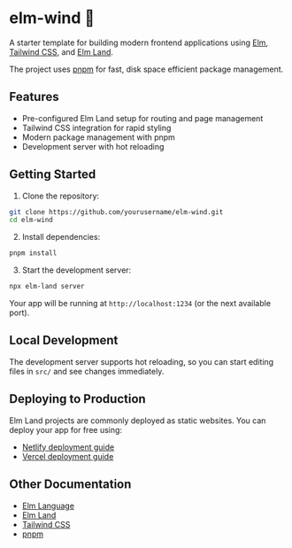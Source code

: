 # elm-wind 🌲

A starter template for building modern frontend applications using [Elm](https://elm-lang.org/), [Tailwind CSS](https://tailwindcss.com/), and [Elm Land](https://elm.land). 

The project uses [pnpm](https://pnpm.io/) for fast, disk space efficient package management.

## Features
- Pre-configured Elm Land setup for routing and page management
- Tailwind CSS integration for rapid styling
- Modern package management with pnpm
- Development server with hot reloading

## Getting Started

1. Clone the repository:
```bash
git clone https://github.com/yourusername/elm-wind.git
cd elm-wind
```

2. Install dependencies:
```bash
pnpm install
```

3. Start the development server:
```bash
npx elm-land server
```

Your app will be running at `http://localhost:1234` (or the next available port).

## Local Development
The development server supports hot reloading, so you can start editing files in `src/` and see changes immediately.

## Deploying to Production
Elm Land projects are commonly deployed as static websites. You can deploy your app for free using:
- [Netlify deployment guide](https://elm.land/guide/deploying#deploying-with-netlify)
- [Vercel deployment guide](https://elm.land/guide/deploying#deploying-with-vercel)

## Other Documentation
- [Elm Language](https://elm-lang.org/docs)
- [Elm Land](https://elm.land/guide)
- [Tailwind CSS](https://tailwindcss.com/docs)
- [pnpm](https://pnpm.io/motivation)
```
